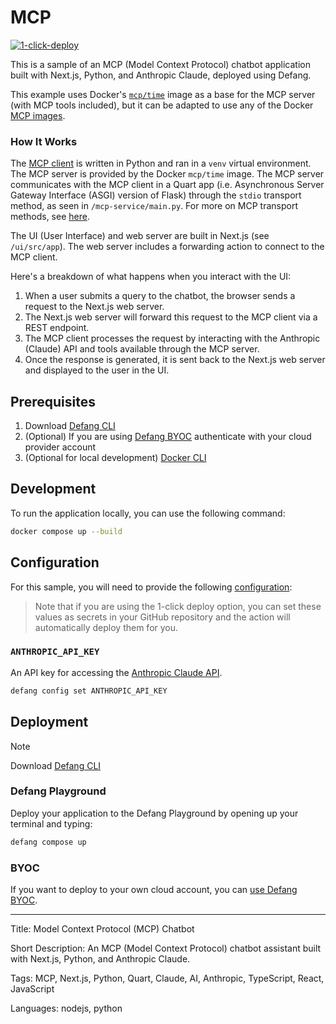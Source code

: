 # MCP

[![1-click-deploy](https://defang.io/deploy-with-defang.png)](https://portal.defang.dev/redirect?url=https%3A%2F%2Fgithub.com%2Fnew%3Ftemplate_name%3Dsample-mcp-template%26template_owner%3DDefangSamples)

This is a sample of an MCP (Model Context Protocol) chatbot application built with Next.js, Python, and Anthropic Claude, deployed using Defang. 

This example uses Docker's [`mcp/time`](https://hub.docker.com/r/mcp/time) image as a base for the MCP server (with MCP tools included), but it can be adapted to use any of the Docker [MCP images](https://hub.docker.com/u/mcp). 

### How It Works

The [MCP client](https://modelcontextprotocol.io/quickstart/client) is written in Python and ran in a `venv` virtual environment. The MCP server is provided by the Docker `mcp/time` image. The MCP server communicates with the MCP client in a Quart app (i.e. Asynchronous Server Gateway Interface (ASGI) version of Flask) through the `stdio` transport method, as seen in `/mcp-service/main.py`. For more on MCP transport methods, see [here](https://modelcontextprotocol.io/docs/concepts/transports).

The UI (User Interface) and web server are built in Next.js (see `/ui/src/app`). The web server includes a forwarding action to connect to the MCP client. 

Here's a breakdown of what happens when you interact with the UI:
1. When a user submits a query to the chatbot, the browser sends a request to the Next.js web server. 
2. The Next.js web server will forward this request to the MCP client via a REST endpoint. 
3. The MCP client processes the request by interacting with the Anthropic (Claude) API and tools available through the MCP server. 
4. Once the response is generated, it is sent back to the Next.js web server and displayed to the user in the UI. 

## Prerequisites

1. Download [Defang CLI](https://github.com/DefangLabs/defang)
2. (Optional) If you are using [Defang BYOC](https://docs.defang.io/docs/concepts/defang-byoc) authenticate with your cloud provider account
3. (Optional for local development) [Docker CLI](https://docs.docker.com/engine/install/)

## Development

To run the application locally, you can use the following command:

```bash
docker compose up --build
```

## Configuration
For this sample, you will need to provide the following [configuration](https://docs.defang.io/docs/concepts/configuration): 

> Note that if you are using the 1-click deploy option, you can set these values as secrets in your GitHub repository and the action will automatically deploy them for you.

### `ANTHROPIC_API_KEY` 
An API key for accessing the [Anthropic Claude API](https://docs.anthropic.com/en/api/getting-started).
```bash
defang config set ANTHROPIC_API_KEY
```

## Deployment

> [!NOTE]
> Download [Defang CLI](https://github.com/DefangLabs/defang)

### Defang Playground

Deploy your application to the Defang Playground by opening up your terminal and typing:
```bash
defang compose up
```

### BYOC

If you want to deploy to your own cloud account, you can [use Defang BYOC](https://docs.defang.io/docs/tutorials/deploy-to-your-cloud).

---

Title: Model Context Protocol (MCP) Chatbot

Short Description: An MCP (Model Context Protocol) chatbot assistant built with Next.js, Python, and Anthropic Claude. 

Tags: MCP, Next.js, Python, Quart, Claude, AI, Anthropic, TypeScript, React, JavaScript

Languages: nodejs, python
